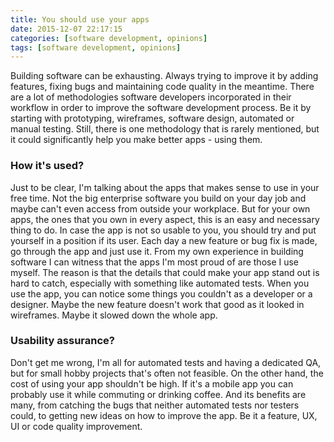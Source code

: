 ```yaml
---
title: You should use your apps
date: 2015-12-07 22:17:15
categories: [software development, opinions]
tags: [software development, opinions]
---
```

Building software can be exhausting. Always trying to improve it by adding features, fixing bugs and maintaining code quality in the meantime. There are a lot of methodologies software developers incorporated in their workflow in order to improve the software development process. Be it by starting with prototyping, wireframes, software design, automated or manual testing. Still, there is one methodology that is rarely mentioned, but it could significantly help you make better apps - using them.
<!--more-->

### How it's used?

Just to be clear, I'm talking about the apps that makes sense to use in your free time. Not the big enterprise software you build on your day job and maybe can't even access from outside your workplace. But for your own apps, the ones that you own in every aspect, this is an easy and necessary thing to do. In case the app is not so usable to you, you should try and put yourself in a position if its user. Each day a new feature or bug fix is made, go through the app and just use it. From my own experience in building software I can witness that the apps I'm most proud of are those I use myself. The reason is that the details that could make your app stand out is hard to catch, especially with something like automated tests. When you use the app, you can notice some things you couldn't as a developer or a designer. Maybe the new feature doesn't work that good as it looked in wireframes. Maybe it slowed down the whole app.

### Usability assurance? 

Don't get me wrong, I'm all for automated tests and having a dedicated QA, but for small hobby projects that's often not feasible. On the other hand, the cost of using your app shouldn't be high. If it's a mobile app you can probably use it while commuting or drinking coffee. And its benefits are many, from catching the bugs that neither automated tests nor testers could, to getting new ideas on how to improve the app. Be it a feature, UX, UI or code quality improvement. 
